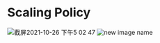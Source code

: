 # Scaling Policy
![截屏2021-10-26 下午5 02 47](https://user-images.githubusercontent.com/85283682/138996731-861b50b3-4e13-477e-944d-cbd4325cba9b.png)
![new image name](https://user-images.githubusercontent.com/85283682/138996745-98400aac-76b0-4c68-93c3-1b0f29a25371.png)
